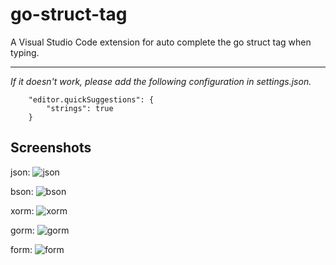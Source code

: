 # go-struct-tag

A Visual Studio Code extension for auto complete the go struct tag when typing.

---
*If it doesn't work, please add the following configuration in settings.json.*
```
    "editor.quickSuggestions": {
        "strings": true
    }
```

## Screenshots

json:
![json](https://s3.ax1x.com/2021/01/11/s8Oc6K.png)

bson:
![bson](https://s3.ax1x.com/2021/01/11/s8O71P.png)

xorm:
![xorm](https://s3.ax1x.com/2021/01/11/s8OX7Q.png)

gorm:
![gorm](https://s3.ax1x.com/2021/01/11/s8Xppq.png)

form:
![form](https://s3.ax1x.com/2021/01/11/s8XPXT.png)